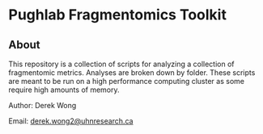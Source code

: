 # Pughlab Fragmentomics Toolkit

## About
This repository is a collection of scripts for analyzing a collection of fragmentomic metrics. Analyses are broken down by folder. These scripts are meant to be run on a high performance computing cluster as some require high amounts of memory.


Author: Derek Wong

Email: derek.wong2@uhnresearch.ca
